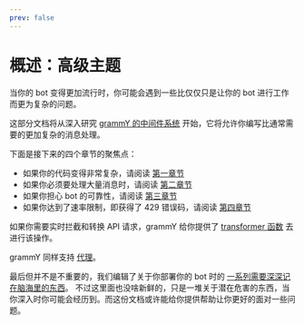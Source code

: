 ```yaml
---
prev: false
---
```


# 概述：高级主题

当你的 bot 变得更加流行时，你可能会遇到一些比仅仅只是让你的 bot 进行工作而更为复杂的问题。

这部分文档将从深入研究 [grammY 的中间件系统](./middleware) 开始，它将允许你编写比通常需要的更加复杂的消息处理。

下面是接下来的四个章节的聚焦点：

- 如果你的代码变得非常复杂，请阅读 [第一章节](./structuring)
- 如果你必须要处理大量消息时，请阅读 [第二章节](./scaling)
- 如果你担心 bot 的可靠性，请阅读 [第三章节](./reliability)
- 如果你达到了速率限制，即获得了 429 错误码，请阅读 [第四章节](./flood)

如果你需要实时拦截和转换 API 请求，grammY 给你提供了 [transformer 函数](./transformers) 去进行该操作。

grammY 同样支持 [代理](./proxy)。

最后但并不是不重要的，我们编辑了关于你部署你的 bot 时的 [一系列需要深深记在脑海里的东西](./deployment)。
不过这里面也没啥新鲜的，只是一堆关于潜在危害的东西，当你深入时你可能会经历到。而这份文档或许能给你提供帮助让你更好的面对一些问题。
